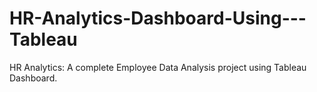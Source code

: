 # HR-Analytics-Dashboard-Using---Tableau
HR Analytics: A complete Employee Data Analysis project using Tableau Dashboard.
